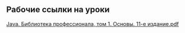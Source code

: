 
## Рабочие ссылки на уроки

[Java. Библиотека профессионала, том 1. Основы. 11-е издание.pdf](https://cloud.mail.ru/public/NJc4/oxEPUsnWB "pdf")
